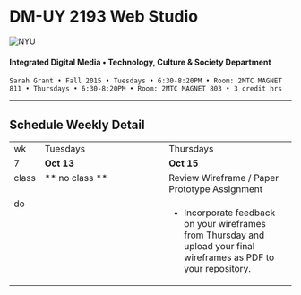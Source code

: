 # DM-UY 2193 Web Studio

![NYU](http://ws2.polishedsolid.com/de/nyu_soe_logo.png)
#### Integrated Digital Media • Technology, Culture & Society Department

    Sarah Grant • Fall 2015 • Tuesdays • 6:30-8:20PM • Room: 2MTC MAGNET 811 • Thursdays • 6:30-8:20PM • Room: 2MTC MAGNET 803 • 3 credit hrs

---

## Schedule Weekly Detail

<table>
<tr>
<td>wk</td>
<td>Tuesdays</td>
<td>Thursdays</td>
</tr>
<tr>
        <td valign="top" width="4%">7</td>
        <td valign="top" width="48%"><strong>Oct 13</strong></td>
        <td valign="top" width="48%"><strong>Oct 15</strong></td>
    </tr>
 <tr>
        <td valign="top">class</td>
        <td valign="top">
            ** no class **
        </td>
        <td valign="top">Review Wireframe / Paper Prototype Assignment</td>
</tr>
<tr>
        <td valign="top">do</td>
        <td valign="top"></td>
        <td valign="top">
            <ul>
                <li>
                    Incorporate feedback on your wireframes from Thursday and upload your final wireframes as PDF to your repository.
                </li>
            </ul>
        </td>
</tr>
</table>
